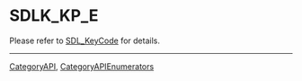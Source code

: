 # SDLK_KP_E

Please refer to [SDL_KeyCode](SDL_KeyCode) for details.

----
[CategoryAPI](CategoryAPI), [CategoryAPIEnumerators](CategoryAPIEnumerators)

